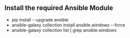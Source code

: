 ## Install the required Ansible Module ##
- pip install --upgrade ansible
- ansible-galaxy collection install ansible.windows --force
- ansible-galaxy collection list | grep ansible.windows
